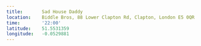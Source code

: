 ```yaml
---
title:       Sad House Daddy
location:    Biddle Bros, 88 Lower Clapton Rd, Clapton, London E5 0QR
time:        '22:00'
latitude:    51.5531359
longitude:   -0.0529881
---
```

